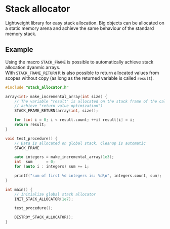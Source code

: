 # Stack allocator
Lightweight library for easy stack allocation. Big objects can be allocated on a static memory arena and achieve the same behaviour of the standard memory stack.

## Example
Using the macro `STACK_FRAME` is possible to automatically achieve stack allocation dyanmic arrays.  
With `STACK_FRAME_RETURN` it is also possible to return allocated values from scopes without copy (as long as the returned variable is called `result`).

```C++
#include "stack_allocator.h"

array<int> make_incremental_array(int size) {
    // The variable "result" is allocated on the stack frame of the caller (to
    // achieve "return value optimization")
    STACK_FRAME_RETURN(array(int, size));

    for (int i = 0; i < result.count; ++i) result[i] = i;
    return result;
}

void test_procedure() {
    // Data is allocated on global stack. Cleanup is automatic
    STACK_FRAME

    auto integers = make_incremental_array(1e3);
    int  sum      = 0;
    for (auto i : integers) sum += i;

    printf("sum of first %d integers is: %d\n", integers.count, sum);
}

int main() {
    // Initialize global stack allocator
    INIT_STACK_ALLOCATOR(1e7);

    test_procedure();

    DESTROY_STACK_ALLOCATOR();
}
```
